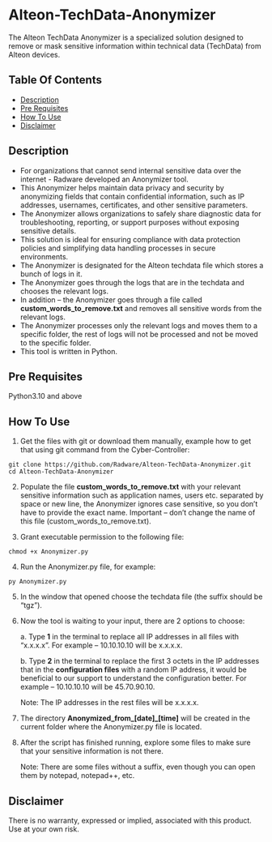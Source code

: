 # Alteon-TechData-Anonymizer #
The Alteon TechData Anonymizer is a specialized solution designed to remove or mask sensitive information within technical data (TechData) from Alteon devices.

## Table Of Contents ###
- [Description](#description)
- [Pre Requisites](#Pre-Requisites)
- [How To Use](#how-to-use)
- [Disclaimer](#Disclaimer)

## Description ##
*	For organizations that cannot send internal sensitive data over the internet - Radware developed an Anonymizer tool.
*	This Anonymizer helps maintain data privacy and security by anonymizing fields that contain confidential information, such as IP addresses, usernames, certificates, and other sensitive parameters.
*	The Anonymizer allows organizations to safely share diagnostic data for troubleshooting, reporting, or support purposes without exposing sensitive details.
*	This solution is ideal for ensuring compliance with data protection policies and simplifying data handling processes in secure environments.
*	The Anonymizer is designated for the Alteon techdata file which stores a bunch of logs in it.
*	The Anonymizer goes through the logs that are in the techdata and chooses the relevant logs.
*	In addition – the Anonymizer goes through a file called **custom_words_to_remove.txt** and removes all sensitive words from the relevant logs.
*	The Anonymizer processes only the relevant logs and moves them to a specific folder, the rest of logs will not be processed and not be moved to the specific folder.
*	This tool is written in Python.

## Pre Requisites ##
Python3.10 and above

## How To Use ##
1.	Get the files with git or download them manually, example how to get that using git command from the Cyber-Controller:

```
git clone https://github.com/Radware/Alteon-TechData-Anonymizer.git
cd Alteon-TechData-Anonymizer
```

2.	Populate the file **custom_words_to_remove.txt** with your relevant sensitive information such as application names, users etc. separated by space or new line, the Anonymizer ignores case sensitive, so you don’t have to provide the exact name.
Important – don’t change the name of this file (custom_words_to_remove.txt).

3.	Grant executable permission to the following file:

```
chmod +x Anonymizer.py
```

4.	Run the Anonymizer.py file, for example:

```
py Anonymizer.py
```

5.	In the window that opened choose the techdata file (the suffix should be “tgz”).
6.	Now the tool is waiting to your input, there are 2 options to choose:

    a.	Type **1** in the terminal to replace all IP addresses in all files with “x.x.x.x”.
        For example – 10.10.10.10 will be x.x.x.x.

    b.	Type **2** in the terminal to replace the first 3 octets in the IP addresses that in the **configuration files** with a random IP address, it would be beneficial to our support to understand the configuration better.
        For example – 10.10.10.10 will be 45.70.90.10.

    Note: The IP addresses in the rest files will be x.x.x.x.

8.	The directory **Anonymized_from_[date]_[time]** will be created in the current folder where the Anonymizer.py file is located.
9.	After the script has finished running, explore some files to make sure that your sensitive information is not there.

    Note: There are some files without a suffix, even though you can open them by notepad, notepad++, etc.

## Disclaimer ##
There is no warranty, expressed or implied, associated with this product. Use at your own risk.
